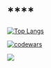 # ****

[![Top Langs](https://github-readme-stats.vercel.app/api/top-langs/?username=dimmkan)](https://github.com/dimmkan/github-readme-stats)

[![codewars](https://www.codewars.com/users/dimmkan/badges/large)](https://www.codewars.com/users/dimmkan)

<img src="https://cr-ss-service.azurewebsites.net/api/ScreenShot?widget=summary&username=dimmkan&badges=3&show-avatar=false&style=--header-bg-color:%23000;--border-radius:2px"/>
